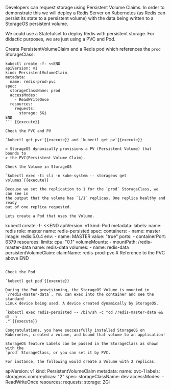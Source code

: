 Developers can request storage using Persistent Volume Claims. In order to
demonstrate this we will deploy a Redis Server on Kubernetes (as Redis can
persist its state to a persistent volume) with the data being written to a
StorageOS persistent volume.

We could use a Statefulset to deploy Redis with persistent storage. For
didactic purposes, we are just using a PVC and Pod.

Create PersistentVolumeClaim and a Redis pod which references the `prod` StorageClass:

```
kubectl create -f- <<END
apiVersion: v1
kind: PersistentVolumeClaim
metadata:
  name: redis-prod-pvc
spec:
  storageClassName: prod
  accessModes:
    - ReadWriteOnce
  resources:
    requests:
      storage: 5Gi
END
``` {{execute}}

Check the PVC and PV

`kubectl get pvc`{{execute}} and `kubectl get pv`{{execute}}

> StorageOS dynamically provisions a PV (Persistent Volume) that bounds to
> the PVC(Persistent Volume Claim).

Check the Volume in StorageOS

`kubectl exec -ti cli -n kube-system -- storageos get volumes`{{execute}}

Because we set the replication to 1 for the `prod` StorageClass, we can see in
the output that the volume has `1/1` replicas. One replica healthy and ready
out of one replica requested.

Lets create a Pod that uses the Volume.

```
kubectl create -f- <<END
apiVersion: v1
kind: Pod
metadata:
  labels:
    name: redis
    role: master
  name: redis-persisted
spec:
  containers:
    - name: master
      image: redis:5.0.4
      env:
        - name: MASTER
          value: "true"
      ports:
        - containerPort: 6379
      resources:
        limits:
          cpu: "0.1"
      volumeMounts:
        - mountPath: /redis-master-data
          name: redis-data
  volumes:
    - name: redis-data
      persistentVolumeClaim:
        claimName: redis-prod-pvc # Reference to the PVC above
END
``` {{execute}}

Check the Pod

`kubectl get pod`{{execute}}

During the Pod provisioning, the StorageOS Volume is mounted in
`/redis-master-data`. You can exec into the container and see the standard
Linux device being used. A device created dynamically by StorageOS.

`kubectl exec redis-persisted -- /bin/sh -c "cd /redis-master-data && df -h
."`{{execute}}

Congratulations, you have successfully installed StorageOS on Kubernetes, created a volume, and bound that volume to an application!

StorageOS feature Labels can be passed in the StorageClass as shown with the
`prod` StorageClass, or you can set it by PVC. 

For instance, the following would create a Volume with 2 replicas.

```
apiVersion: v1
kind: PersistentVolumeClaim
metadata:
  name: pvc-1
  labels:
    storageos.com/replicas: "2"
spec:
  storageClassName: dev
  accessModes:
    - ReadWriteOnce
  resources:
    requests:
      storage: 2Gi
```

